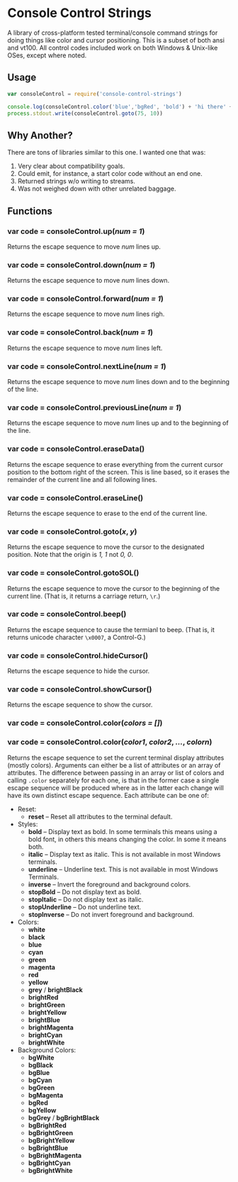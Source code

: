 # Console Control Strings

A library of cross-platform tested terminal/console command strings for
doing things like color and cursor positioning.  This is a subset of both
ansi and vt100.  All control codes included work on both Windows & Unix-like
OSes, except where noted.


































































<extoc></extoc>

## Usage

```js
var consoleControl = require('console-control-strings')

console.log(consoleControl.color('blue','bgRed', 'bold') + 'hi there' + consoleControl.color('reset'))
process.stdout.write(consoleControl.goto(75, 10))
```

## Why Another?

There are tons of libraries similar to this one.  I wanted one that was:

1. Very clear about compatibility goals.
2. Could emit, for instance, a start color code without an end one.
3. Returned strings w/o writing to streams.
4. Was not weighed down with other unrelated baggage.

## Functions

### var code = consoleControl.up(_num = 1_)

Returns the escape sequence to move _num_ lines up.

### var code = consoleControl.down(_num = 1_)

Returns the escape sequence to move _num_ lines down.

### var code = consoleControl.forward(_num = 1_)

Returns the escape sequence to move _num_ lines righ.

### var code = consoleControl.back(_num = 1_)

Returns the escape sequence to move _num_ lines left.

### var code = consoleControl.nextLine(_num = 1_)

Returns the escape sequence to move _num_ lines down and to the beginning of
the line.

### var code = consoleControl.previousLine(_num = 1_)

Returns the escape sequence to move _num_ lines up and to the beginning of
the line.

### var code = consoleControl.eraseData()

Returns the escape sequence to erase everything from the current cursor
position to the bottom right of the screen.  This is line based, so it
erases the remainder of the current line and all following lines.

### var code = consoleControl.eraseLine()

Returns the escape sequence to erase to the end of the current line.

### var code = consoleControl.goto(_x_, _y_)

Returns the escape sequence to move the cursor to the designated position. 
Note that the origin is _1, 1_ not _0, 0_.

### var code = consoleControl.gotoSOL()

Returns the escape sequence to move the cursor to the beginning of the
current line. (That is, it returns a carriage return, `\r`.)

### var code = consoleControl.beep()

Returns the escape sequence to cause the termianl to beep.  (That is, it
returns unicode character `\x0007`, a Control-G.)

### var code = consoleControl.hideCursor()

Returns the escape sequence to hide the cursor.

### var code = consoleControl.showCursor()

Returns the escape sequence to show the cursor.

### var code = consoleControl.color(_colors = []_)

### var code = consoleControl.color(_color1_, _color2_, _…_, _colorn_)

Returns the escape sequence to set the current terminal display attributes
(mostly colors).  Arguments can either be a list of attributes or an array
of attributes.  The difference between passing in an array or list of colors
and calling `.color` separately for each one, is that in the former case a
single escape sequence will be produced where as in the latter each change
will have its own distinct escape sequence.  Each attribute can be one of:

* Reset:
  * **reset** – Reset all attributes to the terminal default.
* Styles:
  * **bold** – Display text as bold.  In some terminals this means using a
    bold font, in others this means changing the color.  In some it means
    both.
  * **italic** – Display text as italic. This is not available in most Windows terminals.
  * **underline** – Underline text. This is not available in most Windows Terminals.
  * **inverse** – Invert the foreground and background colors.
  * **stopBold** – Do not display text as bold.
  * **stopItalic** – Do not display text as italic.
  * **stopUnderline** – Do not underline text.
  * **stopInverse** – Do not invert foreground and background.
* Colors:
  * **white**
  * **black**
  * **blue**
  * **cyan**
  * **green**
  * **magenta**
  * **red**
  * **yellow**
  * **grey** / **brightBlack**
  * **brightRed**
  * **brightGreen**
  * **brightYellow**
  * **brightBlue**
  * **brightMagenta**
  * **brightCyan**
  * **brightWhite**
* Background Colors:
  * **bgWhite**
  * **bgBlack**
  * **bgBlue**
  * **bgCyan**
  * **bgGreen**
  * **bgMagenta**
  * **bgRed**
  * **bgYellow**
  * **bgGrey** / **bgBrightBlack**
  * **bgBrightRed**
  * **bgBrightGreen**
  * **bgBrightYellow**
  * **bgBrightBlue**
  * **bgBrightMagenta**
  * **bgBrightCyan**
  * **bgBrightWhite**

